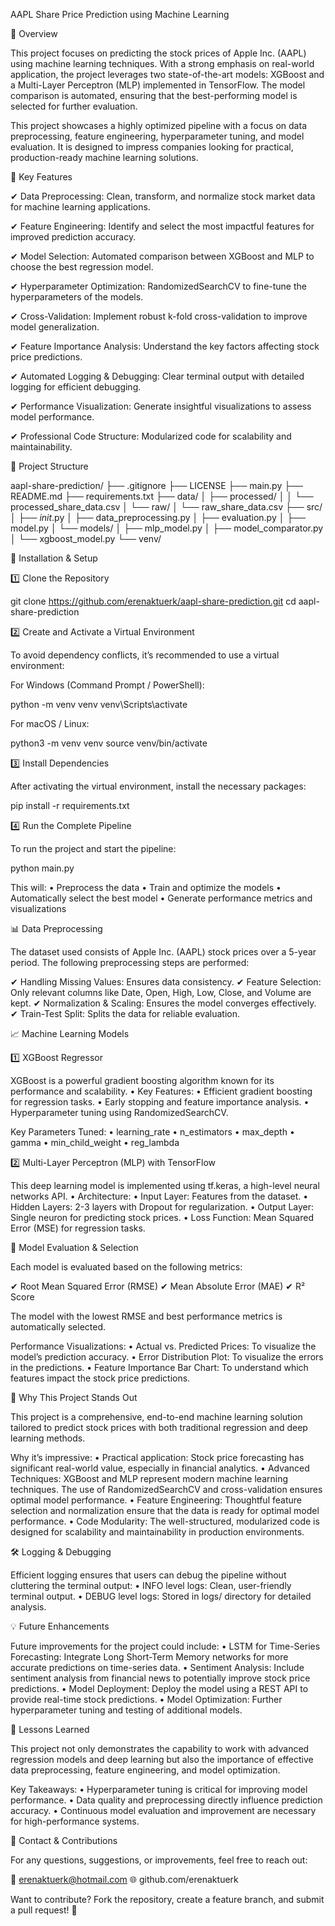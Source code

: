 AAPL Share Price Prediction using Machine Learning

📌 Overview

This project focuses on predicting the stock prices of Apple Inc. (AAPL) using machine learning techniques. With a strong emphasis on real-world application, the project leverages two state-of-the-art models: XGBoost and a Multi-Layer Perceptron (MLP) implemented in TensorFlow. The model comparison is automated, ensuring that the best-performing model is selected for further evaluation.

This project showcases a highly optimized pipeline with a focus on data preprocessing, feature engineering, hyperparameter tuning, and model evaluation. It is designed to impress companies looking for practical, production-ready machine learning solutions.

🚀 Key Features

✔ Data Preprocessing: Clean, transform, and normalize stock market data for machine learning applications.

✔ Feature Engineering: Identify and select the most impactful features for improved prediction accuracy.

✔ Model Selection: Automated comparison between XGBoost and MLP to choose the best regression model.

✔ Hyperparameter Optimization: RandomizedSearchCV to fine-tune the hyperparameters of the models.

✔ Cross-Validation: Implement robust k-fold cross-validation to improve model generalization.

✔ Feature Importance Analysis: Understand the key factors affecting stock price predictions.

✔ Automated Logging & Debugging: Clear terminal output with detailed logging for efficient debugging.

✔ Performance Visualization: Generate insightful visualizations to assess model performance.

✔ Professional Code Structure: Modularized code for scalability and maintainability.

📂 Project Structure

aapl-share-prediction/
├── .gitignore
├── LICENSE
├── main.py
├── README.md
├── requirements.txt
├── data/
│   ├── processed/
│   │   └── processed_share_data.csv
│   └── raw/
│       └── raw_share_data.csv
├── src/
│   ├── _init_.py
│   ├── data_preprocessing.py
│   ├── evaluation.py
│   ├── model.py
│   └── models/
│       ├── mlp_model.py
│       ├── model_comparator.py
│       └── xgboost_model.py
└── venv/

🔧 Installation & Setup

1️⃣ Clone the Repository

git clone https://github.com/erenaktuerk/aapl-share-prediction.git
cd aapl-share-prediction

2️⃣ Create and Activate a Virtual Environment

To avoid dependency conflicts, it’s recommended to use a virtual environment:

For Windows (Command Prompt / PowerShell):

python -m venv venv
venv\Scripts\activate

For macOS / Linux:

python3 -m venv venv
source venv/bin/activate

3️⃣ Install Dependencies

After activating the virtual environment, install the necessary packages:

pip install -r requirements.txt

4️⃣ Run the Complete Pipeline

To run the project and start the pipeline:

python main.py

This will:
	•	Preprocess the data
	•	Train and optimize the models
	•	Automatically select the best model
	•	Generate performance metrics and visualizations

📊 Data Preprocessing

The dataset used consists of Apple Inc. (AAPL) stock prices over a 5-year period. The following preprocessing steps are performed:

✔ Handling Missing Values: Ensures data consistency.
✔ Feature Selection: Only relevant columns like Date, Open, High, Low, Close, and Volume are kept.
✔ Normalization & Scaling: Ensures the model converges effectively.
✔ Train-Test Split: Splits the data for reliable evaluation.

📈 Machine Learning Models

1️⃣ XGBoost Regressor

XGBoost is a powerful gradient boosting algorithm known for its performance and scalability.
	•	Key Features:
	•	Efficient gradient boosting for regression tasks.
	•	Early stopping and feature importance analysis.
	•	Hyperparameter tuning using RandomizedSearchCV.

Key Parameters Tuned:
	•	learning_rate
	•	n_estimators
	•	max_depth
	•	gamma
	•	min_child_weight
	•	reg_lambda

2️⃣ Multi-Layer Perceptron (MLP) with TensorFlow

This deep learning model is implemented using tf.keras, a high-level neural networks API.
	•	Architecture:
	•	Input Layer: Features from the dataset.
	•	Hidden Layers: 2-3 layers with Dropout for regularization.
	•	Output Layer: Single neuron for predicting stock prices.
	•	Loss Function: Mean Squared Error (MSE) for regression tasks.

🔬 Model Evaluation & Selection

Each model is evaluated based on the following metrics:

✔ Root Mean Squared Error (RMSE)
✔ Mean Absolute Error (MAE)
✔ R² Score

The model with the lowest RMSE and best performance metrics is automatically selected.

Performance Visualizations:
	•	Actual vs. Predicted Prices: To visualize the model’s prediction accuracy.
	•	Error Distribution Plot: To visualize the errors in the predictions.
	•	Feature Importance Bar Chart: To understand which features impact the stock price predictions.

🎯 Why This Project Stands Out

This project is a comprehensive, end-to-end machine learning solution tailored to predict stock prices with both traditional regression and deep learning methods.

Why it’s impressive:
	•	Practical application: Stock price forecasting has significant real-world value, especially in financial analytics.
	•	Advanced Techniques: XGBoost and MLP represent modern machine learning techniques. The use of RandomizedSearchCV and cross-validation ensures optimal model performance.
	•	Feature Engineering: Thoughtful feature selection and normalization ensure that the data is ready for optimal model performance.
	•	Code Modularity: The well-structured, modularized code is designed for scalability and maintainability in production environments.

🛠 Logging & Debugging

Efficient logging ensures that users can debug the pipeline without cluttering the terminal output:
	•	INFO level logs: Clean, user-friendly terminal output.
	•	DEBUG level logs: Stored in logs/ directory for detailed analysis.

💡 Future Enhancements

Future improvements for the project could include:
	•	LSTM for Time-Series Forecasting: Integrate Long Short-Term Memory networks for more accurate predictions on time-series data.
	•	Sentiment Analysis: Include sentiment analysis from financial news to potentially improve stock price predictions.
	•	Model Deployment: Deploy the model using a REST API to provide real-time stock predictions.
	•	Model Optimization: Further hyperparameter tuning and testing of additional models.

📜 Lessons Learned

This project not only demonstrates the capability to work with advanced regression models and deep learning but also the importance of effective data preprocessing, feature engineering, and model optimization.

Key Takeaways:
	•	Hyperparameter tuning is critical for improving model performance.
	•	Data quality and preprocessing directly influence prediction accuracy.
	•	Continuous model evaluation and improvement are necessary for high-performance systems.

📩 Contact & Contributions

For any questions, suggestions, or improvements, feel free to reach out:

📧 erenaktuerk@hotmail.com
🌐 github.com/erenaktuerk

Want to contribute? Fork the repository, create a feature branch, and submit a pull request! 🚀
